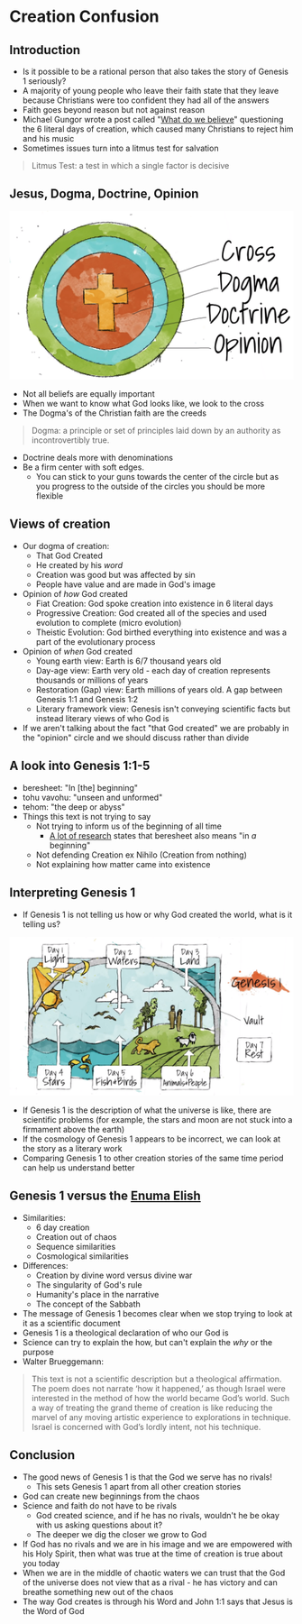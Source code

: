 # Creation Confusion
## Introduction
* Is it possible to be a rational person that also takes the story of Genesis 1 seriously?
* A majority of young people who leave their faith state that they leave because Christians were too confident they had all of the answers
* Faith goes beyond reason but not against reason
* Michael Gungor wrote a post called "[What do we believe](http://www.gungormusic.com/blog/2014/02/what-do-we-believe)" questioning the 6 literal days of creation, which caused many Christians to reject him and his music
* Sometimes issues turn into a litmus test for salvation
> Litmus Test: a test in which a single factor is decisive

## Jesus, Dogma, Doctrine, Opinion

![Circles](/images/Circles.png)

* Not all beliefs are equally important
* When we want to know what God looks like, we look to the cross
* The Dogma's of the Christian faith are the creeds
> Dogma: a principle or set of principles laid down by an authority as incontrovertibly true.
* Doctrine deals more with denominations
* Be a firm center with soft edges.
	* You can stick to your guns towards the center of the circle but as you progress to the outside of the circles you should be more flexible

## Views of creation
* Our dogma of creation:
	* That God Created
	* He created by his *word*
	* Creation was good but was affected by sin
	* People have value and are made in God's image
* Opinion of *how* God created
	* Fiat Creation: God spoke creation into existence in 6 literal days
	* Progressive Creation: God created all of the species and used evolution to complete (micro evolution)
	* Theistic Evolution: God birthed everything into existence and was a part of the evolutionary process
* Opinion of *when* God created
	* Young earth view: Earth is 6/7 thousand years old
	* Day-age view: Earth very old - each day of creation represents thousands or millions of years
	* Restoration (Gap) view: Earth millions of years old.  A gap between Genesis 1:1 and Genesis 1:2
	* Literary framework view: Genesis isn't conveying scientific facts but instead literary views of who God is
* If we aren't talking about the fact "that God created" we are probably in the "opinion" circle and we should discuss rather than divide

## A look into Genesis 1:1-5
* beresheet: "In \[the\] beginning"
* tohu vavohu: "unseen and unformed"
* tehom: "the deep or abyss"
* Things this text is not trying to say
	* Not trying to inform us of the beginning of all time
		* [A lot of research](https://www.google.com/search?q=genesis+1%3A1+"in+a+beginning") states that beresheet also means "in *a* beginning"
	* Not defending Creation ex Nihilo (Creation from nothing)
	* Not explaining how matter came into existence

## Interpreting Genesis 1
* If Genesis 1 is not telling us how or why God created the world, what is it telling us?

![Creation](/images/Creation.png)

* If Genesis 1 is the description of what the universe is like, there are scientific problems (for example, the stars and moon are not stuck into a firmament above the earth)
* If the cosmology of Genesis 1 appears to be incorrect, we can look at the story as a literary work
* Comparing Genesis 1 to other creation stories of the same time period can help us understand better

## Genesis 1 versus the [Enuma Elish](https://en.wikipedia.org/wiki/En%C3%BBma_Eli%C5%A1)
* Similarities:
	* 6 day creation
	* Creation out of chaos
	* Sequence similarities
	* Cosmological similarities
* Differences:
	* Creation by divine word versus divine war
	* The singularity of God's rule
	* Humanity's place in the narrative
	* The concept of the Sabbath
* The message of Genesis 1 becomes clear when we stop trying to look at it as a scientific document
* Genesis 1 is a theological declaration of who our God is
* Science can try to explain the how, but can't explain the *why* or the purpose
* Walter Brueggemann:
> This text is not a scientific description but a theological affirmation. The poem does not narrate ‘how it happened,’ as though Israel were interested in the method of how the world became God’s world. Such a way of treating the grand theme of creation is like reducing the marvel of any moving artistic experience to explorations in technique. Israel is concerned with God’s lordly intent, not his technique.

## Conclusion
* The good news of Genesis 1 is that the God we serve has no rivals!
	* This sets Genesis 1 apart from all other creation stories
* God can create new beginnings from the chaos
* Science and faith do not have to be rivals
	* God created science, and if he has no rivals, wouldn't he be okay with us asking questions about it?
	* The deeper we dig the closer we grow to God
* If God has no rivals and we are in his image and we are empowered with his Holy Spirit, then what was true at the time of creation is true about you today
* When we are in the middle of chaotic waters we can trust that the God of the universe does not view that as a rival - he has victory and can breathe something new out of the chaos
* The way God creates is through his Word and John 1:1 says that Jesus is the Word of God


